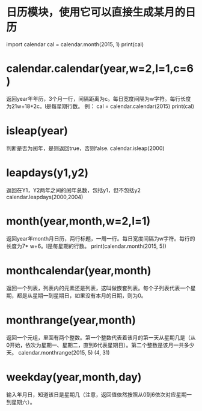 # 日历模块，使用它可以直接生成某月的日历
import calendar
cal = calendar.month(2015, 1)
print(cal)

# calendar.calendar(year,w=2,l=1,c=6)
返回year年年历，3个月一行，间隔距离为c。每日宽度间隔为w字符。每行长度为21w+18+2c。l是每星期行数。
例：
cal = calendar.calendar(2015)
print(cal)

# isleap(year)
判断是否为闰年，是则返回true，否则false.
calendar.isleap(2000)

# leapdays(y1,y2)
返回在Y1，Y2两年之间的闰年总数，包括y1，但不包括y2
calendar.leapdays(2000,2004)

# month(year,month,w=2,l=1)
返回year年month月日历，两行标题，一周一行。每日宽度间隔为w字符。每行的长度为7* w+6。l是每星期的行数。
print(calendar.month(2015, 5))

# monthcalendar(year,month)
返回一个列表，列表内的元素还是列表，这叫做嵌套列表。每个子列表代表一个星期，都是从星期一到星期日，如果没有本月的日期，则为0。

# monthrange(year,month)
返回一个元组，里面有两个整数。第一个整数代表着该月的第一天从星期几是（从0开始，依次为星期一、星期二，直到6代表星期日）。第二个整数是该月一共多少天。
calendar.monthrange(2015, 5)
(4, 31)

# weekday(year,month,day)
输入年月日，知道该日是星期几（注意，返回值依然按照从0到6依次对应星期一到星期六）。

